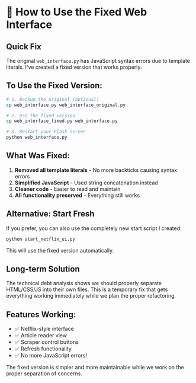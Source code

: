 # 🔧 How to Use the Fixed Web Interface

## Quick Fix

The original `web_interface.py` has JavaScript syntax errors due to template literals. I've created a fixed version that works properly.

## To Use the Fixed Version:

```bash
# 1. Backup the original (optional)
cp web_interface.py web_interface_original.py

# 2. Use the fixed version
cp web_interface_fixed.py web_interface.py

# 3. Restart your Flask server
python web_interface.py
```

## What Was Fixed:

1. **Removed all template literals** - No more backticks causing syntax errors
2. **Simplified JavaScript** - Used string concatenation instead
3. **Cleaner code** - Easier to read and maintain
4. **All functionality preserved** - Everything still works

## Alternative: Start Fresh

If you prefer, you can also use the completely new start script I created:

```bash
python start_netflix_ui.py
```

This will use the fixed version automatically.

## Long-term Solution

The technical debt analysis shows we should properly separate HTML/CSS/JS into their own files. This is a temporary fix that gets everything working immediately while we plan the proper refactoring.

## Features Working:
- ✅ Netflix-style interface
- ✅ Article reader view
- ✅ Scraper control buttons
- ✅ Refresh functionality
- ✅ No more JavaScript errors!

The fixed version is simpler and more maintainable while we work on the proper separation of concerns.